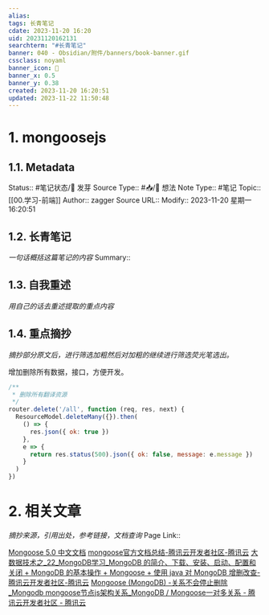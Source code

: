 ```yaml
---
alias: 
tags: 长青笔记
cdate: 2023-11-20 16:20
uid: 20231120162131
searchterm: "#长青笔记"
banner: 040 - Obsidian/附件/banners/book-banner.gif
cssclass: noyaml
banner_icon: 💌
banner_x: 0.5
banner_y: 0.38
created: 2023-11-20 16:20:51
updated: 2023-11-22 11:50:48
---
```


# 1. mongoosejs

## 1.1. Metadata

Status:: #笔记状态/🌱 发芽
Source Type:: #📥/💭 想法 
Note Type:: #笔记
Topic:: [[00.学习-前端]]
Author:: zagger
Source URL::
Modify:: 2023-11-20 星期一 16:20:51

## 1.2. 长青笔记

_一句话概括这篇笔记的内容_
Summary::

## 1.3. 自我重述

_用自己的话去重述提取的重点内容_

## 1.4. 重点摘抄

_摘抄部分原文后，进行筛选加粗然后对加粗的继续进行筛选荧光笔选出。_

增加删除所有数据，接口，方便开发。
```js
/**
 * 删除所有翻译资源
 */
router.delete('/all', function (req, res, next) {
  ResourceModel.deleteMany({}).then(
    () => {
      res.json({ ok: true })
    },
    e => {
      return res.status(500).json({ ok: false, message: e.message })
    }
  )
})

```
# 2. 相关文章

_摘抄来源，引用出处，参考链接，文档查询_
Page Link::

[Mongoose 5.0 中文文档](http://www.mongoosejs.net/docs/api.html#deletemany_deleteMany)
[mongoose官方文档总结-腾讯云开发者社区-腾讯云](https://cloud.tencent.com/developer/article/2143268?from=15425)
[大数据技术之\_22\_MongoDB学习\_MongoDB 的简介、下载、安装、启动、配置和关闭 + MongoDB 的基本操作 + Mongoose + 使用 java 对 MongoDB 增删改查-腾讯云开发者社区-腾讯云](https://cloud.tencent.com/developer/article/1426365?from=15425)
[Mongoose (MongoDB) -关系不会停止删除\_Mongodb mongoose节点js架构关系\_MongoDB / Mongoose一对多关系 - 腾讯云开发者社区 - 腾讯云](https://cloud.tencent.com/developer/information/Mongoose%20(MongoDB)%20-%E5%85%B3%E7%B3%BB%E4%B8%8D%E4%BC%9A%E5%81%9C%E6%AD%A2%E5%88%A0%E9%99%A4)